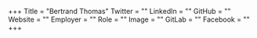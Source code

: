 +++
Title = "Bertrand Thomas"
Twitter = ""
LinkedIn = ""
GitHub = ""
Website = ""
Employer = ""
Role = ""
Image = ""
GitLab = ""
Facebook = ""
+++
